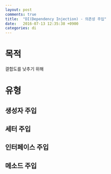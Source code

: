 ```yaml
---
layout: post
comments: true
title:  "DI(Dependency Injection) - 의존성 주입"
date:   2016-07-13 12:35:38 +0900
categories: di
---
```

# 목적
결합도를 낮추기 위해

# 유형
## 생성자 주입
## 세터 주입
## 인터페이스 주입
## 메소드 주입

